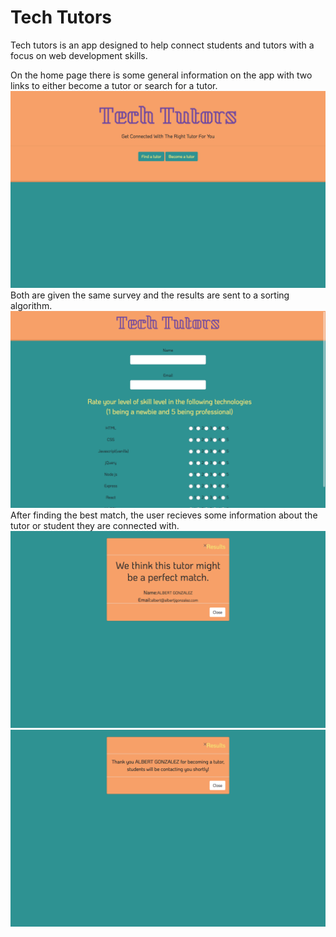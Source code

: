 # Tech Tutors

Tech tutors is an app designed to help connect students and tutors with a focus on web development skills.

On the home page there is some general information on the app with two links to either become a tutor or search for a tutor.
![alt text](https://github.com/albertjgonzalez/FriendsApp/blob/master/images/home.png)
Both are given the same survey and the results are sent to a sorting algorithm.
![alt text](https://github.com/albertjgonzalez/FriendsApp/blob/master/images/survey.png)
After finding the best match, the user recieves some information about the tutor or student they are connected with.
![alt text](https://github.com/albertjgonzalez/FriendsApp/blob/master/images/findtutor.png)
![alt text](https://github.com/albertjgonzalez/FriendsApp/blob/master/images/becometutor.png)
